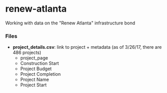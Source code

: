 # renew-atlanta
Working with data on the "Renew Atlanta" infrastructure bond

### Files
* **project_details.csv**: link to project + metadata (as of 3/26/17, there are 486 projects)
    - project_page
    - Construction Start
    - Project Budget
    - Project Completion
    - Project Name
    - Project Start